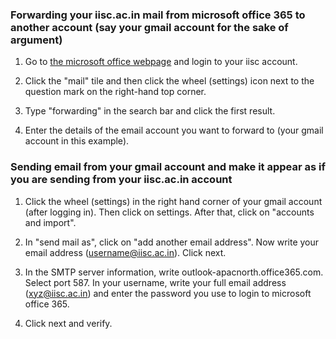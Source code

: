 ---
---

###  Forwarding your iisc.ac.in mail from microsoft office 365 to another account (say your gmail account for the sake of argument)
 
1. Go to [the microsoft office webpage](http://www.login.microsoftonline.com) and login to your iisc account.

2. Click the "mail" tile and then click the wheel (settings) icon next to the question mark on the right-hand top corner.

3. Type "forwarding" in the search bar and click the first result.

4. Enter the details of the email account you want to forward to (your gmail account in this example).

### Sending email from your gmail account and make it appear as if you are sending from your iisc.ac.in account

1. Click the wheel (settings) in the right hand corner of your gmail account (after logging in). Then click on settings. After that, click on "accounts and import".

2. In "send mail as", click on "add another email address". Now write your email address (username@iisc.ac.in). Click next. 

3. In the SMTP server information, write outlook-apacnorth.office365.com. Select port 587. In  your username, write your full email address (xyz@iisc.ac.in) and enter the password you use to login to microsoft office 365. 

4. Click next and verify.
